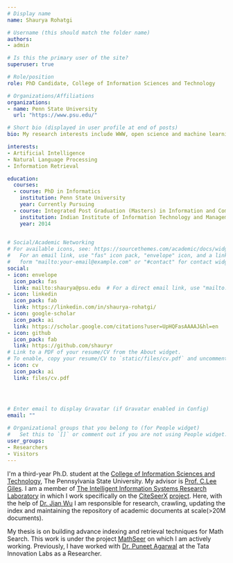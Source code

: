 ```yaml
---
# Display name
name: Shaurya Rohatgi

# Username (this should match the folder name)
authors:
- admin

# Is this the primary user of the site?
superuser: true

# Role/position
role: PhD Candidate, College of Information Sciences and Technology

# Organizations/Affiliations
organizations:
- name: Penn State University
  url: "https://www.psu.edu/"

# Short bio (displayed in user profile at end of posts)
bio: My research interests include WWW, open science and machine learning.

interests:
- Artificial Intelligence
- Natural Language Processing
- Information Retrieval

education:
  courses:
  - course: PhD in Informatics
    institution: Penn State University
    year: Currently Pursuing
  - course: Integrated Post Graduation (Masters) in Information and Communication Technology
    institution: Indian Institute of Information Technology and Management, Gwalior 
    year: 2014
  

# Social/Academic Networking
# For available icons, see: https://sourcethemes.com/academic/docs/widgets/#icons
#   For an email link, use "fas" icon pack, "envelope" icon, and a link in the
#   form "mailto:your-email@example.com" or "#contact" for contact widget.
social:
- icon: envelope
  icon_pack: fas
  link: mailto:shaurya@psu.edu  # For a direct email link, use "mailto:shaurya@psu.edu".
- icon: linkedin
  icon_pack: fab
  link: https://linkedin.com/in/shaurya-rohatgi/
- icon: google-scholar
  icon_pack: ai
  link: https://scholar.google.com/citations?user=UpHQFasAAAAJ&hl=en
- icon: github
  icon_pack: fab
  link: https://github.com/shauryr
# Link to a PDF of your resume/CV from the About widget.
# To enable, copy your resume/CV to `static/files/cv.pdf` and uncomment the lines below.  
- icon: cv
  icon_pack: ai
  link: files/cv.pdf




# Enter email to display Gravatar (if Gravatar enabled in Config)
email: ""
  
# Organizational groups that you belong to (for People widget)
#   Set this to `[]` or comment out if you are not using People widget.  
user_groups:
- Researchers
- Visitors
---
```


I'm a third-year Ph.D. student at the [College of Information Sciences and Technology](https://ist.psu.edu/), The Pennsylvania State University. 
My advisor is  [Prof. C.Lee Giles](https://clgiles.ist.psu.edu/). I am a member of [The Intelligent Information Systems Research Laboratory](http://iis.ist.psu.edu/) in which I work specifically on the [CiteSeerX](http://citeseerx.ist.psu.edu/index) [project](http://csxstatic.ist.psu.edu/). 
Here, with the help of [Dr. Jian Wu](https://fanchyna.wixsite.com/jianwu) I am responsible for research, crawling, updating the index and maintaining the repository of academic documents at scale(>20M documents).

My thesis is on building advance indexing and retrieval techniques for Math Search. This work is under the project [MathSeer](https://www.cs.rit.edu/~dprl/mathseer/) on which I am actively working. 
Previously, I have worked with [Dr. Puneet Agarwal](https://www.linkedin.com/in/agarwalpuneet/) at the Tata Innovation Labs as a Researcher.
